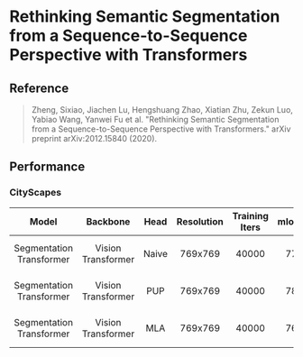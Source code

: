# Rethinking Semantic Segmentation from a Sequence-to-Sequence Perspective with Transformers

## Reference

> Zheng, Sixiao, Jiachen Lu, Hengshuang Zhao, Xiatian Zhu, Zekun Luo, Yabiao Wang, Yanwei Fu et al. "Rethinking Semantic Segmentation from a Sequence-to-Sequence Perspective with Transformers." arXiv preprint arXiv:2012.15840 (2020).

## Performance

### CityScapes

| Model | Backbone | Head | Resolution | Training Iters | mIoU(slice) | Links |
|:-:|:-:|:-:|:-:|:-:|:-:|:-:|
|Segmentation Transformer|Vision Transformer|Naive|769x769|40000|77.29%|[model](https://bj.bcebos.com/paddleseg/dygraph/cityscapes/setr_naive_large_cityscapes_769x769_40k/model.pdparams) \| [log](https://bj.bcebos.com/paddleseg/dygraph/cityscapes/setr_naive_large_cityscapes_769x769_40k/train.log) \| [vdl]()|
|Segmentation Transformer|Vision Transformer|PUP|769x769|40000|78.08%|[model](https://bj.bcebos.com/paddleseg/dygraph/cityscapes/setr_pup_large_cityscapes_769x769_40k/model.pdparams) \| [log](https://bj.bcebos.com/paddleseg/dygraph/cityscapes/setr_pup_large_cityscapes_769x769_40k/train.log) \| [vdl]() |
|Segmentation Transformer|Vision Transformer|MLA|769x769|40000|76.52%|[model](https://bj.bcebos.com/paddleseg/dygraph/cityscapes/setr_mla_large_cityscapes_769x769_40k/model.pdparams) \| [log](https://bj.bcebos.com/paddleseg/dygraph/cityscapes/setr_mla_large_cityscapes_769x769_40k/train.log) \| [vdl]() |
